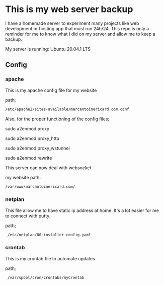 # This is my web server backup

I have a homemade server to experiment many projects like web 
development or hosting app that must run 24h/24. This repo is 
only a reminder for me to know what I did on my server and allow
me to keep a backup. 

My server is running: Ubuntu 20.04.1 LTS

## Config

### apache

This is my apache config file for my website

path;

```bash
/etc/apache2/sites-available/marcantoinericard.com.conf
```

Also, for the proper functioning of the config files;

sudo a2enmod proxy

sudo a2enmod proxy_http

sudo a2enmod proxy_wstunnel

sudo a2enmod rewrite

This server can now deal with websocket

my website path:
```bash
/var/www/marcantoinericard.com/
```

### netplan

This file allow me to have static ip address at home. It's a lot easier
for me to connect with putty.

path;

```bash
 /etc/netplan/00-installer-config.yaml
```

### crontab
This is my crontab file to automate updates

path;
```bash
 /var/spool/cron/crontabs/myCrontab
```


